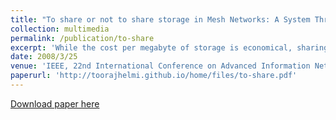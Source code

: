 ```yaml
---
title: "To share or not to share storage in Mesh Networks: A System Throughput Perspective"
collection: multimedia
permalink: /publication/to-share
excerpt: 'While the cost per megabyte of storage is economical, sharing storage might be expensive because delivery of a clip occupying the shared storage requires bandwidth. This is especially true for mesh networks where devices are constrained by the radio-range and bandwidth of their wireless networking card. Assuming a device, termed a peer, is configured with a mass storage device, it may share either all, a fraction, or none of its storage. When a peer does not shares its storage, it stores clips with the objective to enhance a local criterion such as number of clip requests serviced using its mass storage device. When a peer shares its storage, it may store clips to optimize a global metric such as the total number of devices that may display their clips simultaneously, termed system throughput. Using this global metric, we show the following surprising result: the throughput of certain mesh networks is enhanced when …'
date: 2008/3/25
venue: 'IEEE, 22nd International Conference on Advanced Information Networking and Applications-Workshops (aina workshops 2008)'
paperurl: 'http://toorajhelmi.github.io/home/files/to-share.pdf'
---
```


[Download paper here](http://toorajhelmi.github.io/home/files/to-share.pdf)